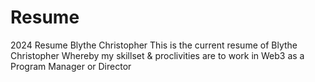 # Resume
2024 Resume Blythe Christopher
This is the current resume of Blythe Christopher
Whereby my skillset & proclivities are to work in Web3 as a Program Manager or Director
